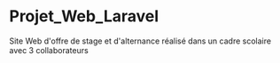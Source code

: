 # Projet_Web_Laravel
Site Web d'offre de stage et d'alternance réalisé dans un cadre scolaire avec 3 collaborateurs
